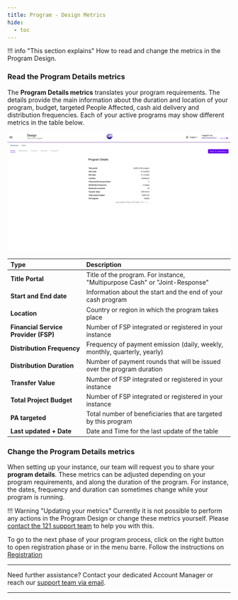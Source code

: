 ```yaml
---
title: Program - Design Metrics
hide:
  - toc
---
```


!!! info "This section explains"
    How to read and change the metrics in the Program Design.

### Read the Program Details metrics

The **Program Details metrics** translates your program requirements. The details provide the main information about the duration and location of your program, budget, targeted People Affected, cash aid delivery and distribution frequencies. Each of your active programs may show different metrics in the table below.

![Program Details](https://raw.githubusercontent.com/global-121/121-platform/main/e2e/tests/__screenshots__/UserManualScreenshots/userManualScreenshots.spec.ts/ProgramDetails.png)


| Type                                 | Description                                                                 |
| :----------------------------------- | :-------------------------------------------------------------------------- |
| **Title Portal**                     | Title of the program. For instance, "Multipurpose Cash" or "Joint-Response" |
| **Start and End date**               | Information about the start and the end of your cash program                |
| **Location**                         | Country or region in which the program takes place​                         |
| **Financial Service Provider (FSP)** | Number of FSP integrated or registered in your instance                     |
| **Distribution Frequency**           | Frequency of payment emission (daily, weekly, monthly, quarterly, yearly)   |
| **Distribution Duration**            | Number of payment rounds that will be issued over the program duration      |
| **Transfer Value**                   | Number of FSP integrated or registered in your instance                     |
| **Total Project Budget**             | Number of FSP integrated or registered in your instance                     |
| **PA targeted**                      | Total number of beneficiaries that are targeted by this program             |
| **Last updated + Date**              | Date and Time for the last update of the table                              |


### Change the Program Details metrics

When setting up your instance, our team will request you to share your **program details**. These metrics can be adjusted depending on your program requirements, and along the duration of the program. For instance, the dates, frequency and duration can sometimes change while your program is running.

!!! Warning "Updating your metrics"
    Currently it is not possible to perform any actions in the Program Design or change these metrics yourself. Please [contact the 121 support team](mailto:support@121.global) to help you with this.


To go to the next phase of your program process, click on the right button to open registration phase or in the menu barre.
Follow the instructions on [Registration](../registration/registration.md)

___
Need further assistance? Contact your dedicated Account Manager or reach our [support team via email](mailto:support@121.global).
___
